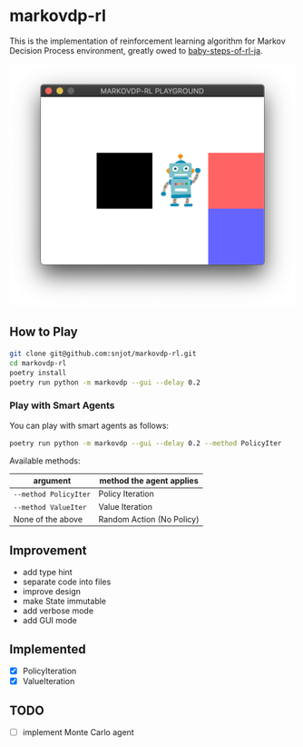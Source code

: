 # markovdp-rl

This is the implementation of reinforcement learning algorithm for Markov Decision Process environment, greatly owed to [baby-steps-of-rl-ja](https://github.com/icoxfog417/baby-steps-of-rl-ja).

![Markov DP RL Image](./doc/markovdp-rl.png)

## How to Play

```zsh
git clone git@github.com:snjot/markovdp-rl.git
cd markovdp-rl
poetry install
poetry run python -m markovdp --gui --delay 0.2
```

### Play with Smart Agents

You can play with smart agents as follows:

```zsh
poetry run python -m markovdp --gui --delay 0.2 --method PolicyIter
```

Available methods:

| argument              | method the agent applies  |
| --------------------- | ------------------------- |
| `--method PolicyIter` | Policy Iteration          |
| `--method ValueIter`  | Value Iteration           |
| None of the above     | Random Action (No Policy) |

## Improvement

- add type hint
- separate code into files
- improve design
- make State immutable
- add verbose mode
- add GUI mode

## Implemented

- [x] PolicyIteration
- [x] ValueIteration

## TODO

- [ ] implement Monte Carlo agent
